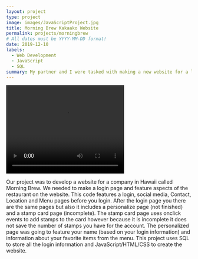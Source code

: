 ```yaml
---
layout: project
type: project
image: images/JavaScriptProject.jpg
title: Morning Brew Kakaako Website 
permalink: projects/morningbrew
# All dates must be YYYY-MM-DD format!
date: 2019-12-10
labels:
  - Web Development
  - JavaScript
  - SQL
summary: My partner and I were tasked with making a new website for a local coffee shop. The requierments were that it had to have a login page, stamp card and had to look and feel like that company were going to use our code for their actual website. 
---
```


<video width="320" height="240" controls autoplay>
  <source src="https://www.youtube.com/watch?v=o7Stf9bsP8g" type="video/mp4">
</video>

Our project was to develop a website for a company in Hawaii called Morning Brew. We needed to make a login page and feature aspects of the restaurant on the website. This code features a login, social media, Contact, Location and Menu pages before you login. After the login page you there are the same pages but also it includes a personalize page (not finished) and a stamp card page (incomplete). The stamp card page uses onclick events to add stamps to the card however because it is incomplete it does not save the number of stamps you have for the account. The personalized page was going to feature your name (based on your login information) and information about your favorite items from the menu. 
This project uses SQL to store all the login information and JavaScript/HTML/CSS to create the website. 




